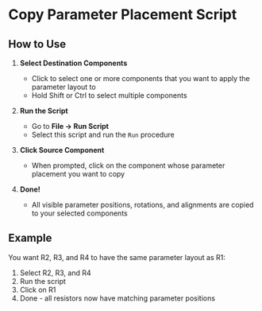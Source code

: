 # Copy Parameter Placement Script

## How to Use

1. **Select Destination Components**
   - Click to select one or more components that you want to apply the parameter layout to
   - Hold Shift or Ctrl to select multiple components

2. **Run the Script**
   - Go to **File → Run Script**
   - Select this script and run the `Run` procedure

3. **Click Source Component**
   - When prompted, click on the component whose parameter placement you want to copy

4. **Done!**
   - All visible parameter positions, rotations, and alignments are copied to your selected components

## Example

You want R2, R3, and R4 to have the same parameter layout as R1:
1. Select R2, R3, and R4
2. Run the script
3. Click on R1
4. Done - all resistors now have matching parameter positions